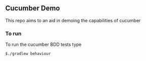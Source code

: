 ## Cucumber Demo

This repo aims to an aid in demoing the capabilities of cucumber

### To run

To run the cucumber BDD tests type
    
    $./gradlew behaviour 